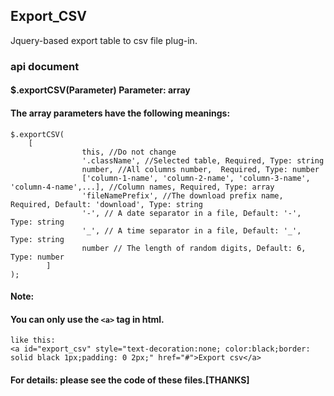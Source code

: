 ## Export_CSV
Jquery-based export table to csv file plug-in.
### api document
#### $.exportCSV(Parameter) Parameter: array
#### The array parameters have the following meanings:
```
$.exportCSV(
	[
                this, //Do not change
                '.className', //Selected table, Required, Type: string
                number, //All columns number,  Required, Type: number
                ['column-1-name', 'column-2-name', 'column-3-name', 'column-4-name',...], //Column names, Required, Type: array
                'fileNamePrefix', //The download prefix name, Required, Default: 'download', Type: string
                '-', // A date separator in a file, Default: '-', Type: string
                '_', // A time separator in a file, Default: '_', Type: string
                number // The length of random digits, Default: 6, Type: number
        ]
);
```

#### Note:
#### You can only use the ```<a>``` tag in html.
	like this:
	<a id="export_csv" style="text-decoration:none; color:black;border: solid black 1px;padding: 0 2px;" href="#">Export csv</a>
#### For details: please see the code of these files.[THANKS] 
